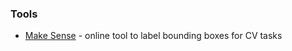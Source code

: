 ### Tools
 - [Make Sense](https://www.makesense.ai/) - online tool to label bounding boxes for CV tasks
